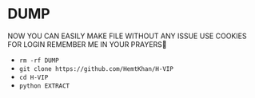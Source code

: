 # DUMP
NOW YOU CAN EASILY MAKE FILE WITHOUT ANY ISSUE  USE COOKIES FOR LOGIN   REMEMBER ME IN YOUR PRAYERS🙏
  - `rm -rf DUMP`
  - `git clone https://github.com/HemtKhan/H-VIP`
  - `cd H-VIP`
  - `python EXTRACT`
